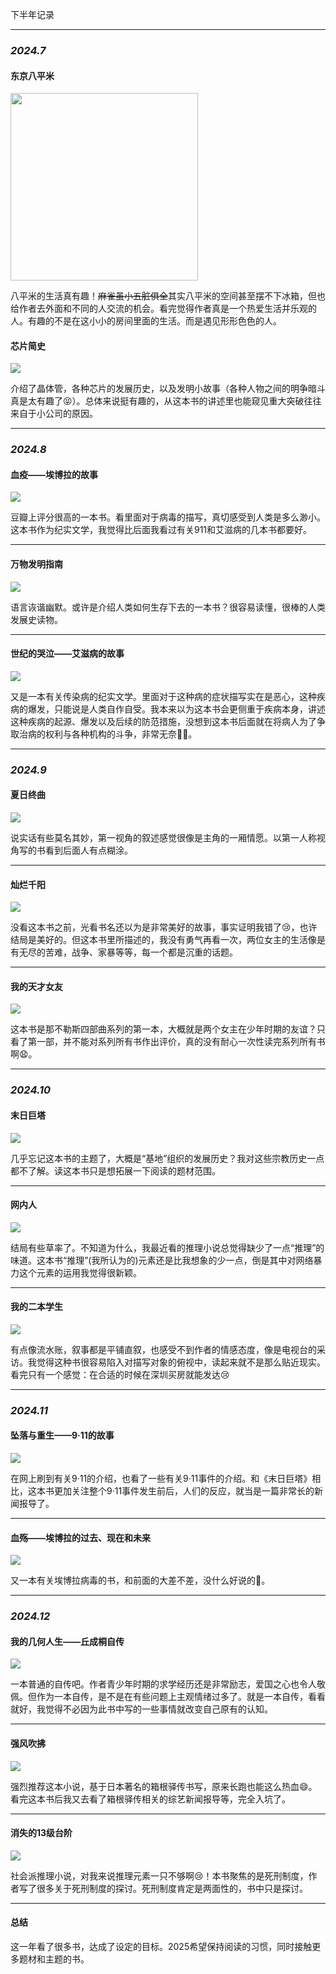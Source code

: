 下半年记录
***
### ***2024.7***
#### 东京八平米
<img src="http://image.slugyao.top/2024books/s34361490.jpg" width="300">

八平米的生活真有趣！~~麻雀虽小五脏俱全~~其实八平米的空间甚至摆不下冰箱，但也给作者去外面和不同的人交流的机会。看完觉得作者真是一个热爱生活并乐观的人。有趣的不是在这小小的房间里面的生活。而是遇见形形色色的人。

#### 芯片简史
<img src="http://image.slugyao.top/2024books/s34501469.jpg" width="">

介绍了晶体管，各种芯片的发展历史，以及发明小故事（各种人物之间的明争暗斗真是太有趣了😝）。总体来说挺有趣的，从这本书的讲述里也能窥见重大突破往往来自于小公司的原因。
***

### ***2024.8***

#### 血疫——埃博拉的故事
<img src="http://image.slugyao.top/2024books/s30010617.jpg" width="">

豆瓣上评分很高的一本书。看里面对于病毒的描写，真切感受到人类是多么渺小。这本书作为纪实文学，我觉得比后面我看过有关911和艾滋病的几本书都要好。
***


#### 万物发明指南
<img src="http://image.slugyao.top/2024books/s33471187.jpg" width="">

语言诙谐幽默。或许是介绍人类如何生存下去的一本书？很容易读懂，很棒的人类发展史读物。
***

#### 世纪的哭泣——艾滋病的故事
<img src="http://image.slugyao.top/2024books/s33531939.jpg" width="">

又是一本有关传染病的纪实文学。里面对于这种病的症状描写实在是恶心，这种疾病的爆发，只能说是人类自作自受。我本来以为这本书会更侧重于疾病本身，讲述这种疾病的起源、爆发以及后续的防范措施，没想到这本书后面就在将病人为了争取治病的权利与各种机构的斗争，非常无奈😮‍💨。
***

### ***2024.9***

#### 夏日终曲
<img src="http://image.slugyao.top/2024books/s29720198.jpg" width="">

说实话有些莫名其妙，第一视角的叙述感觉很像是主角的一厢情愿。以第一人称视角写的书看到后面人有点糊涂。

***

#### 灿烂千阳
<img src="http://image.slugyao.top/2024books/s2651394.jpg" width="">

没看这本书之前，光看书名还以为是非常美好的故事，事实证明我错了😢，也许结局是美好的。但这本书里所描述的，我没有勇气再看一次，两位女主的生活像是有无尽的苦难，战争、家暴等等，每一个都是沉重的话题。

***

#### 我的天才女友
<img src="http://image.slugyao.top/2024books/s29164777.jpg" width="">

这本书是那不勒斯四部曲系列的第一本，大概就是两个女主在少年时期的友谊？只看了第一部，并不能对系列所有书作出评价，真的没有耐心一次性读完系列所有书啊😧。

***

### ***2024.10***

#### 末日巨塔
<img src="http://image.slugyao.top/2024books/s33645298.jpg" width="">

几乎忘记这本书的主题了，大概是“基地”组织的发展历史？我对这些宗教历史一点都不了解。读这本书只是想拓展一下阅读的题材范围。
***

#### 网内人
<img src="http://image.slugyao.top/2024books/s33442256.jpg" width="">

结局有些草率了。不知道为什么，我最近看的推理小说总觉得缺少了一点“推理”的味道。这本书“推理”(我所认为的)元素还是比我想象的少一点，倒是其中对网络暴力这个元素的运用我觉得很新颖。
***

#### 我的二本学生
<img src="http://image.slugyao.top/2024books/s33702245.jpg" width="">

有点像流水账，叙事都是平铺直叙，也感受不到作者的情感态度，像是电视台的采访。我觉得这种书很容易陷入对描写对象的俯视中，读起来就不是那么贴近现实。看完只有一个感觉：在合适的时候在深圳买房就能发达😢

***

### ***2024.11***

#### 坠落与重生——9·11的故事
<img src="http://image.slugyao.top/2024books/s33912666.jpg" width="">

在网上刷到有关9·11的介绍，也看了一些有关9·11事件的介绍。和《末日巨塔》相比，这本书更加关注整个9·11事件发生前后，人们的反应，就当是一篇非常长的新闻报导了。

***

#### 血殇——埃博拉的过去、现在和未来
<img src="http://image.slugyao.top/2024books/s34371805.jpg" width="">

又一本有关埃博拉病毒的书，和前面的大差不差，没什么好说的🐸。
***



### ***2024.12***

#### 我的几何人生——丘成桐自传
<img src="http://image.slugyao.top/2024books/s33835810.jpg" width="">

一本普通的自传吧。作者青少年时期的求学经历还是非常励志，爱国之心也令人敬佩。但作为一本自传，是不是在有些问题上主观情绪过多了。就是一本自传，看看就好，我觉得不必因为此书中写的一些事情就改变自己原有的认知。
***

#### 强风吹拂
<img src="http://image.slugyao.top/2024books/s27914268.jpg" width="">

强烈推荐这本小说，基于日本著名的箱根驿传书写，原来长跑也能这么热血😄。看完这本书后我又去看了箱根驿传相关的综艺新闻报导等，完全入坑了。
***

#### 消失的13级台阶
<img src="http://image.slugyao.top/2024books/s34070178.jpg" width="">

社会派推理小说，对我来说推理元素一只不够啊😢！本书聚焦的是死刑制度，作者写了很多关于死刑制度的探讨。死刑制度肯定是两面性的，书中只是探讨。
***

#### 总结
这一年看了很多书，达成了设定的目标。2025希望保持阅读的习惯，同时接触更多题材和主题的书。